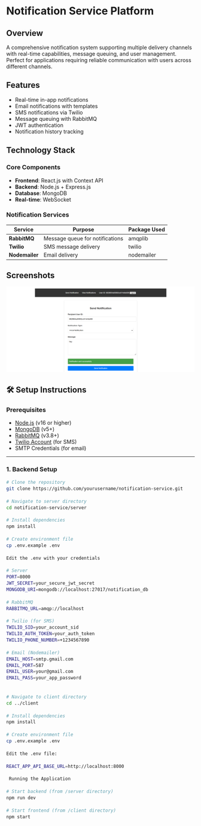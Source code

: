 # **Notification Service Platform**  

## **Overview**  
A comprehensive notification system supporting multiple delivery channels with real-time capabilities, message queuing, and user management. Perfect for applications requiring reliable communication with users across different channels.

## **Features**  
- Real-time in-app notifications  
- Email notifications with templates  
- SMS notifications via Twilio  
- Message queuing with RabbitMQ  
- JWT authentication  
- Notification history tracking  

## **Technology Stack**  

### **Core Components**  
- **Frontend**: React.js with Context API  
- **Backend**: Node.js + Express.js  
- **Database**: MongoDB  
- **Real-time**: WebSocket  

### **Notification Services**  
| Service       | Purpose                          | Package Used |  
|---------------|----------------------------------|--------------|  
| **RabbitMQ**  | Message queue for notifications  | amqplib      |  
| **Twilio**    | SMS message delivery             | twilio       |  
| **Nodemailer**| Email delivery                   | nodemailer   |  

## **Screenshots** ##
![dashboard](/assets/sendingnotif.png)

## **🛠 Setup Instructions**

### **Prerequisites**
- [Node.js](https://nodejs.org/) (v16 or higher)
- [MongoDB](https://www.mongodb.com/) (v5+)
- [RabbitMQ](https://www.rabbitmq.com/) (v3.8+)
- [Twilio Account](https://www.twilio.com/) (for SMS)
- SMTP Credentials (for email)

---

### **1. Backend Setup**
```bash
# Clone the repository
git clone https://github.com/yourusername/notification-service.git

# Navigate to server directory
cd notification-service/server

# Install dependencies
npm install

# Create environment file
cp .env.example .env

Edit the .env with your credentials

# Server
PORT=8000
JWT_SECRET=your_secure_jwt_secret
MONGODB_URI=mongodb://localhost:27017/notification_db

# RabbitMQ
RABBITMQ_URL=amqp://localhost

# Twilio (for SMS)
TWILIO_SID=your_account_sid
TWILIO_AUTH_TOKEN=your_auth_token
TWILIO_PHONE_NUMBER=+1234567890

# Email (Nodemailer)
EMAIL_HOST=smtp.gmail.com
EMAIL_PORT=587
EMAIL_USER=your@gmail.com
EMAIL_PASS=your_app_password


# Navigate to client directory
cd ../client

# Install dependencies
npm install

# Create environment file
cp .env.example .env

Edit the .env file:

REACT_APP_API_BASE_URL=http://localhost:8000

 Running the Application

# Start backend (from /server directory)
npm run dev

# Start frontend (from /client directory)
npm start
